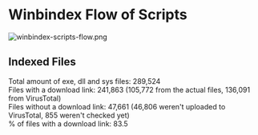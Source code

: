 # Winbindex Flow of Scripts

![winbindex-scripts-flow.png](winbindex-scripts-flow.png)

## Indexed Files

<!--FileStats-->
Total amount of exe, dll and sys files: 289,524  
Files with a download link: 241,863 (105,772 from the actual files, 136,091 from VirusTotal)  
Files without a download link: 47,661 (46,806 weren't uploaded to VirusTotal, 855 weren't checked yet)  
% of files with a download link: 83.5  
<!--/FileStats-->
